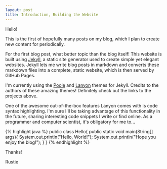 ```yaml
---
layout: post
title: Introduction, Building the Website
---
```


Hello!

This is the first of hopefully many posts on my blog, which I plan to create new content for periodically.

For the first blog post, what better topic than the blog itself! This website is built using [Jekyll](http://jekyllrb.com), a static site generator
used to create simple yet elegant websites. Jekyll lets me write blog posts in markdown and converts these markdown files
into a complete, static website, which is then served by GitHub Pages.

I'm currently using the [Poole](https://github.com/poole/poole) and [Lanyon](https://github.com/poole/lanyon)
themes for Jekyll. Credits to the authors of these amazing themes! Definitely check out the links to the projects above.

One of the awesome out-of-the-box features Lanyon comes with is code syntax highlighting. I'm sure I'll be taking advantage
of this functionality in the future, sharing interesting code snippets I write or find online. As a programmer and
computer scientist, it's obligatory for me to...

{% highlight java %}
public class Hello{
  public static void main(String[] args){
    System.out.println("Hello, World!");
    System.out.println("Hope you enjoy the blog!");
  }
}
{% endhighlight %}

Thanks!

Rustie

